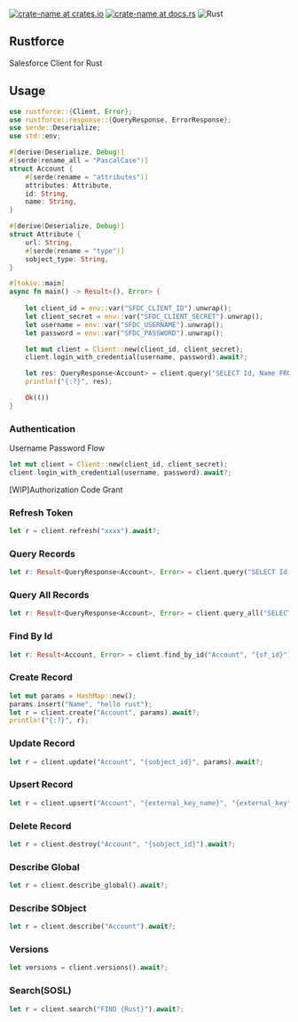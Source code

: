 [![crate-name at crates.io](https://img.shields.io/crates/v/rustforce.svg)](https://crates.io/crates/rustforce)
[![crate-name at docs.rs](https://docs.rs/rustforce/badge.svg)](https://docs.rs/rustforce)
![Rust](https://github.com/tzmfreedom/rustforce/workflows/Rust/badge.svg)

## Rustforce

Salesforce Client for Rust

## Usage

```rust
use rustforce::{Client, Error};
use rustforce::response::{QueryResponse, ErrorResponse};
use serde::Deserialize;
use std::env;

#[derive(Deserialize, Debug)]
#[serde(rename_all = "PascalCase")]
struct Account {
    #[serde(rename = "attributes")]
    attributes: Attribute,
    id: String,
    name: String,
}

#[derive(Deserialize, Debug)]
struct Attribute {
    url: String,
    #[serde(rename = "type")]
    sobject_type: String,
}

#[tokio::main]
async fn main() -> Result<(), Error> {
    
    let client_id = env::var("SFDC_CLIENT_ID").unwrap();
    let client_secret = env::var("SFDC_CLIENT_SECRET").unwrap();
    let username = env::var("SFDC_USERNAME").unwrap();
    let password = env::var("SFDC_PASSWORD").unwrap();

    let mut client = Client::new(client_id, client_secret);
    client.login_with_credential(username, password).await?;

    let res: QueryResponse<Account> = client.query("SELECT Id, Name FROM Account WHERE id = '0012K00001drfGYQAY'".to_string()).await?;
    println!("{:?}", res);

    Ok(())
}
```

### Authentication

Username Password Flow
```rust
let mut client = Client::new(client_id, client_secret);
client.login_with_credential(username, password).await?;
```

[WIP]Authorization Code Grant

### Refresh Token

```rust
let r = client.refresh("xxxx").await?;
```

### Query Records

```rust
let r: Result<QueryResponse<Account>, Error> = client.query("SELECT Id, Name FROM Account").await?;
```

### Query All Records

```rust
let r: Result<QueryResponse<Account>, Error> = client.query_all("SELECT Id, Name FROM Account").await?;
```

### Find By Id

```rust
let r: Result<Account, Error> = client.find_by_id("Account", "{sf_id}").await?;
```

### Create Record

```rust
let mut params = HashMap::new();
params.insert("Name", "hello rust");
let r = client.create("Account", params).await?;
println!("{:?}", r);
```

### Update Record

```rust
let r = client.update("Account", "{sobject_id}", params).await?;
```

### Upsert Record

```rust
let r = client.upsert("Account", "{external_key_name}", "{external_key", params).await?;
```

### Delete Record

```rust
let r = client.destroy("Account", "{sobject_id}").await?;
```

### Describe Global

```rust
let r = client.describe_global().await?;
```

### Describe SObject

```rust
let r = client.describe("Account").await?;
```

### Versions

```rust
let versions = client.versions().await?;
```

### Search(SOSL)

```rust
let r = client.search("FIND {Rust}").await?;
```
